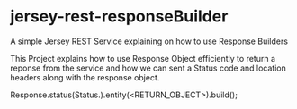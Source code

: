 # jersey-rest-responseBuilder
A simple Jersey REST Service explaining on how to use Response Builders

This Project explains how to use Response Object efficiently to return a reponse from the service 
and how we can sent a Status code and location headers along with the response object.

Response.status(Status.<CREATED>).entity(<RETURN_OBJECT>).build();

